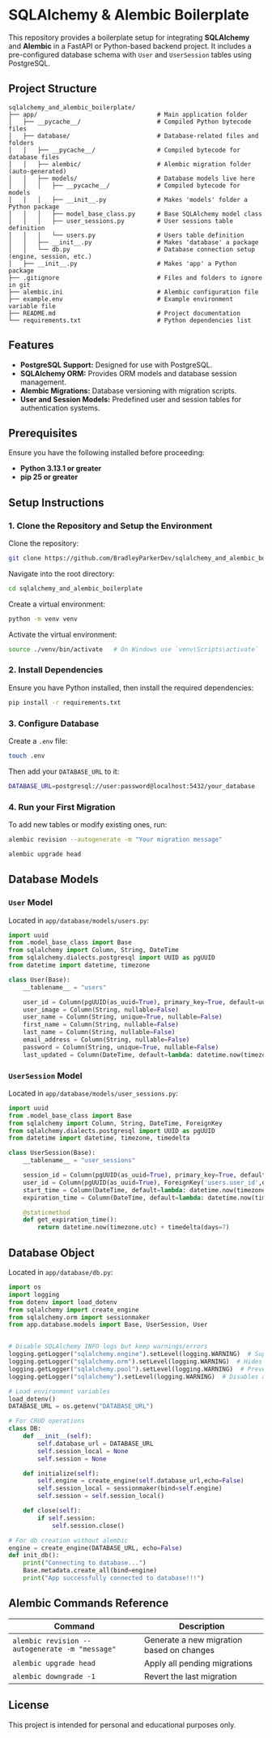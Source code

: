 SQLAlchemy & Alembic Boilerplate
=================================

This repository provides a boilerplate setup for integrating **SQLAlchemy** and **Alembic** in a FastAPI or Python-based backend project. It includes a pre-configured database schema with `User` and `UserSession` tables using PostgreSQL.

## Project Structure

```
sqlalchemy_and_alembic_boilerplate/
├── app/                                 # Main application folder
│   ├── __pycache__/                     # Compiled Python bytecode files 
│   ├── database/                        # Database-related files and folders
│   │   ├── __pycache__/                 # Compiled bytecode for database files
│   │   ├── alembic/                     # Alembic migration folder (auto-generated)
│   │   ├── models/                      # Database models live here
│   │   │   ├── __pycache__/             # Compiled bytecode for models
│   │   │   ├── __init__.py              # Makes 'models' folder a Python package
│   │   │   ├── model_base_class.py      # Base SQLAlchemy model class
│   │   │   ├── user_sessions.py         # User sessions table definition
│   │   │   └── users.py                 # Users table definition
│   │   ├── __init__.py                  # Makes 'database' a package
│   │   └── db.py                        # Database connection setup (engine, session, etc.)
│   ├── __init__.py                      # Makes 'app' a Python package
├── .gitignore                           # Files and folders to ignore in git
├── alembic.ini                          # Alembic configuration file
├── example.env                          # Example environment variable file
├── README.md                            # Project documentation
└── requirements.txt                     # Python dependencies list

```

## Features

- **PostgreSQL Support:** Designed for use with PostgreSQL.
- **SQLAlchemy ORM:** Provides ORM models and database session management.
- **Alembic Migrations:** Database versioning with migration scripts.
- **User and Session Models:** Predefined user and session tables for authentication systems.

## Prerequisites

Ensure you have the following installed before proceeding:

- **Python 3.13.1 or greater**
- **pip 25 or greater**

## Setup Instructions

### 1. Clone the Repository and Setup the Environment

Clone the repository:

```bash
git clone https://github.com/BradleyParkerDev/sqlalchemy_and_alembic_boilerplate.git
```

Navigate into the root directory:
```bash
cd sqlalchemy_and_alembic_boilerplate
```

Create a virtual environment:
```bash
python -m venv venv
```

Activate the virtual environment:
```bash
source ./venv/bin/activate   # On Windows use `venv\Scripts\activate`
```

### 2. Install Dependencies

Ensure you have Python installed, then install the required dependencies:

```bash
pip install -r requirements.txt
```

### 3. Configure Database

Create a `.env` file:

```bash
touch .env
```

Then add your `DATABASE_URL` to it:
```bash
DATABASE_URL=postgresql://user:password@localhost:5432/your_database
```

### 4. Run your First Migration

To add new tables or modify existing ones, run:

```bash
alembic revision --autogenerate -m "Your migration message"
```

```bash
alembic upgrade head
```

## Database Models

### `User` Model
Located in `app/database/models/users.py`:

```python
import uuid
from .model_base_class import Base
from sqlalchemy import Column, String, DateTime
from sqlalchemy.dialects.postgresql import UUID as pgUUID
from datetime import datetime, timezone 

class User(Base):
    __tablename__ = "users"

    user_id = Column(pgUUID(as_uuid=True), primary_key=True, default=uuid.uuid4)
    user_image = Column(String, nullable=False)
    user_name = Column(String, unique=True, nullable=False)
    first_name = Column(String, nullable=False)
    last_name = Column(String, nullable=False)
    email_address = Column(String, nullable=False)
    password = Column(String, unique=True, nullable=False)
    last_updated = Column(DateTime, default=lambda: datetime.now(timezone.utc), nullable=False)
```

### `UserSession` Model
Located in `app/database/models/user_sessions.py`:

```python
import uuid
from .model_base_class import Base
from sqlalchemy import Column, String, DateTime, ForeignKey
from sqlalchemy.dialects.postgresql import UUID as pgUUID
from datetime import datetime, timezone, timedelta 

class UserSession(Base):
    __tablename__ = "user_sessions"

    session_id = Column(pgUUID(as_uuid=True), primary_key=True, default=uuid.uuid4)
    user_id = Column(pgUUID(as_uuid=True), ForeignKey('users.user_id',ondelete="CASCADE"), nullable=True)
    start_time = Column(DateTime, default=lambda: datetime.now(timezone.utc))
    expiration_time = Column(DateTime, default=lambda: datetime.now(timezone.utc) + timedelta(days=7))

    @staticmethod
    def get_expiration_time():
        return datetime.now(timezone.utc) + timedelta(days=7)
```

## Database Object
Located in `app/database/db.py`:

```python
import os
import logging
from dotenv import load_dotenv
from sqlalchemy import create_engine
from sqlalchemy.orm import sessionmaker
from app.database.models import Base, UserSession, User


# Disable SQLAlchemy INFO logs but keep warnings/errors
logging.getLogger("sqlalchemy.engine").setLevel(logging.WARNING)  # Suppresses SQL execution logs (e.g., SELECT, INSERT)
logging.getLogger("sqlalchemy.orm").setLevel(logging.WARNING)  # Hides ORM-related logs (e.g., session commits, queries)
logging.getLogger("sqlalchemy.pool").setLevel(logging.WARNING)  # Prevents logs about database connections (pooling)
logging.getLogger("sqlalchemy").setLevel(logging.WARNING)  # Disables all SQLAlchemy logs except warnings/errors

# Load environment variables
load_dotenv()
DATABASE_URL = os.getenv("DATABASE_URL")

# For CRUD operations
class DB:
    def __init__(self):
        self.database_url = DATABASE_URL
        self.session_local = None
        self.session = None

    def initialize(self):
        self.engine = create_engine(self.database_url,echo=False)
        self.session_local = sessionmaker(bind=self.engine)
        self.session = self.session_local()

    def close(self):
        if self.session:
            self.session.close()

# For db creation without alembic
engine = create_engine(DATABASE_URL, echo=False)
def init_db():
    print("Connecting to database...")
    Base.metadata.create_all(bind=engine)
    print("App successfully connected to database!!!")
```
## Alembic Commands Reference

| Command                      | Description                                |
|------------------------------|--------------------------------------------|
| `alembic revision --autogenerate -m "message"` | Generate a new migration based on changes |
| `alembic upgrade head`        | Apply all pending migrations               |
| `alembic downgrade -1`        | Revert the last migration                  |

## License

This project is intended for personal and educational purposes only.

